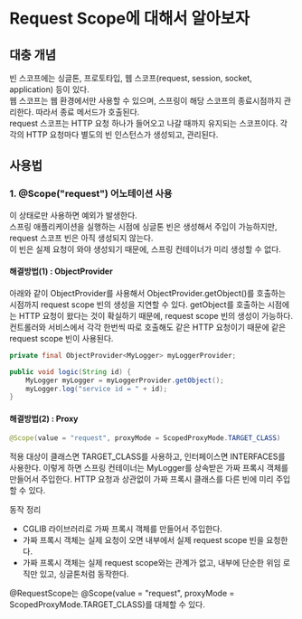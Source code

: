 # Request Scope에 대해서 알아보자

## 대충 개념

빈 스코프에는 싱글톤, 프로토타입, 웹 스코프(request, session, socket, application) 등이 있다.   
웹 스코프는 웹 환경에서만 사용할 수 있으며, 스프링이 해당 스코프의 종료시점까지 관리한다. 따라서 종료 메서드가 호출된다.    
request 스코프는 HTTP 요청 하나가 들어오고 나갈 때까지 유지되는 스코프이다. 각각의 HTTP 요청마다 별도의 빈 인스턴스가 생성되고, 관리된다.   

## 사용법

### 1. @Scope("request") 어노테이션 사용

이 상태로만 사용하면 예외가 발생한다.   
스프링 애플리케이션을 실행하는 시점에 싱글톤 빈은 생성해서 주입이 가능하지만, request 스코프 빈은 아직 생성되지 않는다.   
이 빈은 실제 요청이 와야 생성되기 때문에, 스프링 컨테이너가 미리 생성할 수 없다.

#### 해결방법(1) : ObjectProvider

아래와 같이 ObjectProvider를 사용해서 ObjectProvider.getObject()를 호출하는 시점까지 request scope 빈의 생성을 지연할 수 있다.
getObject를 호출하는 시점에는 HTTP 요청이 왔다는 것이 확실하기 때문에, request scope 빈의 생성이 가능하다.   
컨트롤러와 서비스에서 각각 한번씩 따로 호출해도 같은 HTTP 요청이기 때문에 같은 request scope 빈이 사용된다.

```java
private final ObjectProvider<MyLogger> myLoggerProvider;

public void logic(String id) {
    MyLogger myLogger = myLoggerProvider.getObject();
    myLogger.log("service id = " + id);
}
```

#### 해결방법(2) : Proxy

```java
@Scope(value = "request", proxyMode = ScopedProxyMode.TARGET_CLASS)
```

적용 대상이 클래스면 TARGET_CLASS를 사용하고, 인터페이스면 INTERFACES를 사용한다.
이렇게 하면 스프링 컨테이너는 MyLogger를 상속받은 가짜 프록시 객체를 만들어서 주입한다.
HTTP 요청과 상관없이 가짜 프록시 클래스를 다른 빈에 미리 주입할 수 있다.

동작 정리
- CGLIB 라이브러리로 가짜 프록시 객체를 만들어서 주입한다.
- 가짜 프록시 객체는 실제 요청이 오면 내부에서 실제 request scope 빈을 요청한다.
- 가짜 프록시 객체는 실제 request scope와는 관계가 없고, 내부에 단순한 위임 로직만 있고, 싱글톤처럼 동작한다.

@RequestScope는 @Scope(value = "request", proxyMode = ScopedProxyMode.TARGET_CLASS)를 대체할 수 있다.
